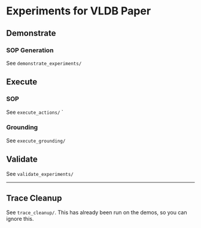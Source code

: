 # Experiments for VLDB Paper

## Demonstrate

### SOP Generation

See `demonstrate_experiments/`

## Execute

### SOP

See `execute_actions/`
`
### Grounding

See `execute_grounding/`

## Validate

See `validate_experiments/`

-------

## Trace Cleanup

See `trace_cleanup/`. This has already been run on the demos, so you can ignore this.